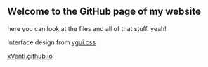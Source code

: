 ## Welcome to the GitHub page of my website

here you can look at the files and all of that stuff. yeah!

Interface design from [vgui.css](https://github.com/AlpyneDreams/vgui.css) 

[xVenti.github.io](https://xventi.github.io/)
